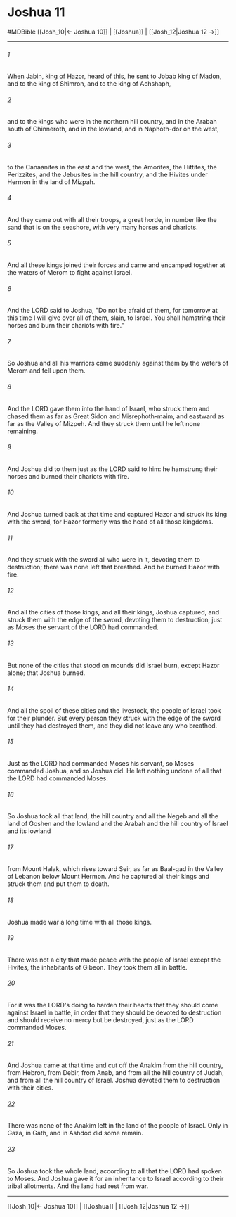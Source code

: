 # Joshua 11
#MDBible
[[Josh_10|← Joshua 10]] | [[Joshua]] | [[Josh_12|Joshua 12 →]]

***

###### 1 

When Jabin, king of Hazor, heard of this, he sent to Jobab king of Madon, and to the king of Shimron, and to the king of Achshaph, 

###### 2 

and to the kings who were in the northern hill country, and in the Arabah south of Chinneroth, and in the lowland, and in Naphoth-dor on the west, 

###### 3 

to the Canaanites in the east and the west, the Amorites, the Hittites, the Perizzites, and the Jebusites in the hill country, and the Hivites under Hermon in the land of Mizpah. 

###### 4 

And they came out with all their troops, a great horde, in number like the sand that is on the seashore, with very many horses and chariots. 

###### 5 

And all these kings joined their forces and came and encamped together at the waters of Merom to fight against Israel. 

###### 6 

And the LORD said to Joshua, "Do not be afraid of them, for tomorrow at this time I will give over all of them, slain, to Israel. You shall hamstring their horses and burn their chariots with fire." 

###### 7 

So Joshua and all his warriors came suddenly against them by the waters of Merom and fell upon them. 

###### 8 

And the LORD gave them into the hand of Israel, who struck them and chased them as far as Great Sidon and Misrephoth-maim, and eastward as far as the Valley of Mizpeh. And they struck them until he left none remaining. 

###### 9 

And Joshua did to them just as the LORD said to him: he hamstrung their horses and burned their chariots with fire. 

###### 10 

And Joshua turned back at that time and captured Hazor and struck its king with the sword, for Hazor formerly was the head of all those kingdoms. 

###### 11 

And they struck with the sword all who were in it, devoting them to destruction; there was none left that breathed. And he burned Hazor with fire. 

###### 12 

And all the cities of those kings, and all their kings, Joshua captured, and struck them with the edge of the sword, devoting them to destruction, just as Moses the servant of the LORD had commanded. 

###### 13 

But none of the cities that stood on mounds did Israel burn, except Hazor alone; that Joshua burned. 

###### 14 

And all the spoil of these cities and the livestock, the people of Israel took for their plunder. But every person they struck with the edge of the sword until they had destroyed them, and they did not leave any who breathed. 

###### 15 

Just as the LORD had commanded Moses his servant, so Moses commanded Joshua, and so Joshua did. He left nothing undone of all that the LORD had commanded Moses. 

###### 16 

So Joshua took all that land, the hill country and all the Negeb and all the land of Goshen and the lowland and the Arabah and the hill country of Israel and its lowland 

###### 17 

from Mount Halak, which rises toward Seir, as far as Baal-gad in the Valley of Lebanon below Mount Hermon. And he captured all their kings and struck them and put them to death. 

###### 18 

Joshua made war a long time with all those kings. 

###### 19 

There was not a city that made peace with the people of Israel except the Hivites, the inhabitants of Gibeon. They took them all in battle. 

###### 20 

For it was the LORD's doing to harden their hearts that they should come against Israel in battle, in order that they should be devoted to destruction and should receive no mercy but be destroyed, just as the LORD commanded Moses. 

###### 21 

And Joshua came at that time and cut off the Anakim from the hill country, from Hebron, from Debir, from Anab, and from all the hill country of Judah, and from all the hill country of Israel. Joshua devoted them to destruction with their cities. 

###### 22 

There was none of the Anakim left in the land of the people of Israel. Only in Gaza, in Gath, and in Ashdod did some remain. 

###### 23 

So Joshua took the whole land, according to all that the LORD had spoken to Moses. And Joshua gave it for an inheritance to Israel according to their tribal allotments. And the land had rest from war. 

***

[[Josh_10|← Joshua 10]] | [[Joshua]] | [[Josh_12|Joshua 12 →]]
